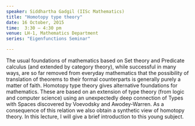 ```yaml
---
speaker: Siddhartha Gadgil (IISc Mathematics)
title: "Homotopy type theory"
date: 16 October, 2015
time:  3:30 – 4:30 pm
venue: LH-1, Mathematics Department
series: "Eigenfunctions Seminar"

---
```


The usual foundations of mathematics based on Set theory and 
Predicate calculus (and extended by category theory), while successful in many 
ways, are so far removed from everyday mathematics that the possibility of 
translation of theorems to their formal counterparts is generally purely a 
matter of faith. Homotopy type theory gives alternative foundations for 
mathematics. These are based on an extension of type theory (from logic and 
computer science) using an unexpectedly deep connection of Types with Spaces 
discovered by Voevodsky and Awodey-Warren. As a consequence of this relation we 
also obtain a synthetic view of homotopy theory.
    In this lecture, I will give a brief introduction to this young subject.
